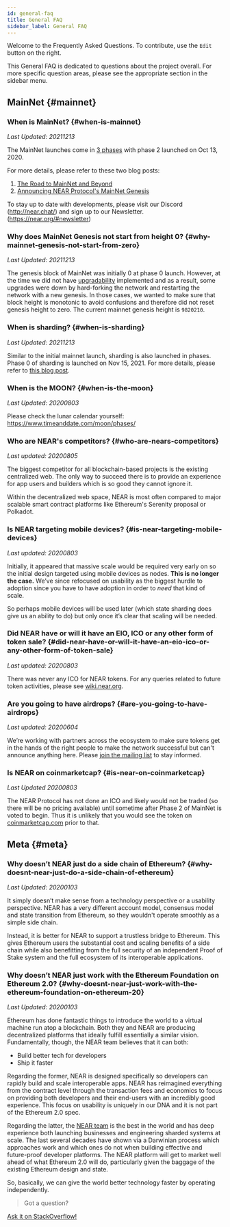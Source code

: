 ```yaml
---
id: general-faq
title: General FAQ
sidebar_label: General FAQ
---
```


Welcome to the Frequently Asked Questions. To contribute, use the `Edit` button on the right.

This General FAQ is dedicated to questions about the project overall.  For more specific question areas, please see the appropriate section in the sidebar menu.

## MainNet {#mainnet}

### When is MainNet? {#when-is-mainnet}
*Last Updated: 20211213*

The MainNet launches come in [3 phases](https://near.org/blog/mainnet-roadmap/) with phase 2 launched on Oct 13, 2020.

For more details, please refer to these two blog posts:

1. [The Road to MainNet and Beyond](https://near.org/blog/mainnet-roadmap/)
2. [Announcing NEAR Protocol's MainNet Genesis](https://near.org/blog/near-mainnet-genesis/)

To stay up to date with developments, please visit our Discord (http://near.chat/) and sign up to our Newsletter. (https://near.org/#newsletter)

### Why does MainNet Genesis not start from height 0? {#why-mainnet-genesis-not-start-from-zero}
*Last Updated: 20211213*

The genesis block of MainNet was initially 0 at phase 0 launch. However, at the time we did not have [upgradability](https://github.com/near/NEPs/blob/master/specs/ChainSpec/Upgradability.md) implemented
and as a result, some upgrades were down by hard-forking the network and restarting the network with a new genesis. In those cases, we wanted to make sure that block height is monotonic to avoid confusions
and therefore did not reset genesis height to zero. The current mainnet genesis height is `9820210`.

### When is sharding? {#when-is-sharding}
*Last Updated: 20211213*

Similar to the initial mainnet launch, sharding is also launched in phases. Phase 0 of sharding is launched on Nov 15, 2021.
For more details, please refer to [this blog post](https://near.org/blog/near-launches-nightshade-sharding-paving-the-way-for-mass-adoption/).

### When is the MOON? {#when-is-the-moon}
*Last Updated: 20200803*

Please check the lunar calendar yourself: https://www.timeanddate.com/moon/phases/

### Who are NEAR's competitors? {#who-are-nears-competitors}
*Last updated: 20200805*

The biggest competitor for all blockchain-based projects is the existing centralized web. The only way to succeed there is to provide an experience for app users and builders which is so good they cannot ignore it.

Within the decentralized web space, NEAR is most often compared to major scalable smart contract platforms like Ethereum's Serenity proposal or Polkadot.


### Is NEAR targeting mobile devices? {#is-near-targeting-mobile-devices}
*Last updated: 20200803*

Initially, it appeared that massive scale would be required very early on so the initial design targeted using mobile devices as nodes. **This is no longer the case.** We’ve since refocused on usability as the biggest hurdle to adoption since you have to have adoption in order to *need* that kind of scale.  

So perhaps mobile devices will be used later (which state sharding does give us an ability to do) but only once it’s clear that scaling will be needed.


### Did NEAR have or will it have an EIO, ICO or any other form of token sale? {#did-near-have-or-will-it-have-an-eio-ico-or-any-other-form-of-token-sale}
*Last updated: 20200803*

There was never any ICO for NEAR tokens. For any queries related to future token activities, please see [wiki.near.org](https://wiki.near.org/ecosystem/near-token/).


### Are you going to have airdrops? {#are-you-going-to-have-airdrops}
*Last updated: 20200604*

We’re working with partners across the ecosystem to make sure tokens get in the hands of the right people to make the network successful but can't announce anything here. Please [join the mailing list](https://near.org/) to stay informed.


### Is NEAR on coinmarketcap? {#is-near-on-coinmarketcap}
*Last Updated 20200803*

The NEAR Protocol has not done an ICO and likely would not be traded (so there will be no pricing available) until sometime after Phase 2 of MainNet is voted to begin. Thus it is unlikely that you would see the token on [coinmarketcap.com](https://coinmarketcap.com) prior to that.



## Meta {#meta}


### Why doesn’t NEAR just do a side chain of Ethereum? {#why-doesnt-near-just-do-a-side-chain-of-ethereum}
*Last Updated: 20200103*

It simply doesn’t make sense from a technology perspective or a usability perspective. NEAR has a very different account model, consensus model and state transition from Ethereum, so they wouldn't operate smoothly as a simple side chain.

Instead, it is better for NEAR to support a trustless bridge to Ethereum.  This gives Ethereum users the substantial cost and scaling benefits of a side chain while also benefitting from the full security of an independent Proof of Stake system and the full ecosystem of its interoperable applications.


### Why doesn’t NEAR just work with the Ethereum Foundation on Ethereum 2.0? {#why-doesnt-near-just-work-with-the-ethereum-foundation-on-ethereum-20}
*Last Updated: 20200103*

Ethereum has done fantastic things to introduce the world to a virtual machine run atop a blockchain. Both they and NEAR are producing decentralized platforms that ideally fulfill essentially a similar vision. Fundamentally, though, the NEAR team believes that it can both:

- Build better tech for developers
- Ship it faster

Regarding the former, NEAR is designed specifically so developers can rapidly build and scale interoperable apps. NEAR has reimagined everything from the contract level through the transaction fees and economics to focus on providing both developers and their end-users with an incredibly good experience. This focus on usability is uniquely in our DNA and it is not part of the Ethereum 2.0 spec.

Regarding the latter, the [NEAR team](https://near.org/about) is the best in the world and has deep experience both launching businesses and engineering sharded systems at scale.  The last several decades have shown via a Darwinian process which approaches work and which ones do not when building effective and future-proof developer platforms. The NEAR platform will get to market well ahead of what Ethereum 2.0 will do, particularly given the baggage of the existing Ethereum design and state.

So, basically, we can give the world better technology faster by operating independently.


>Got a question?
<a href="https://stackoverflow.com/questions/tagged/nearprotocol">
  <h8>Ask it on StackOverflow!</h8></a>
